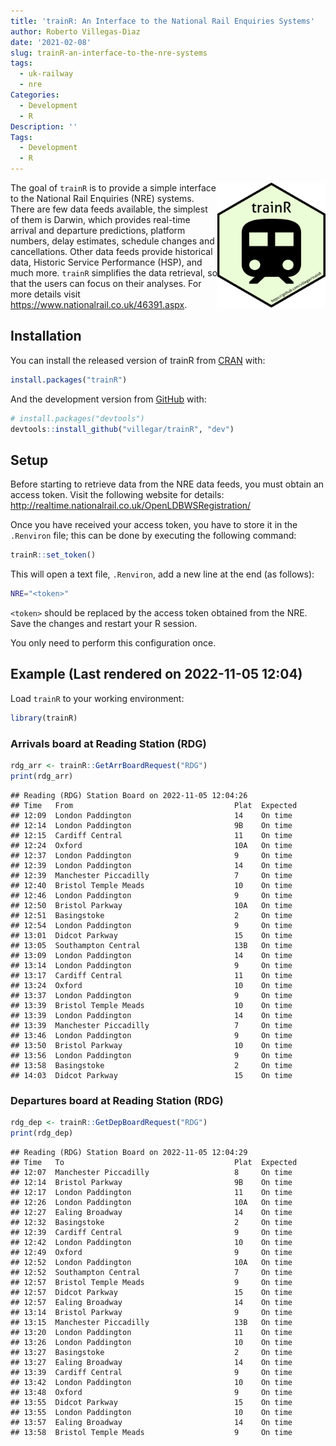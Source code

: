 ```yaml
---
title: 'trainR: An Interface to the National Rail Enquiries Systems'
author: Roberto Villegas-Diaz
date: '2021-02-08'
slug: trainR-an-interface-to-the-nre-systems
tags:
  - uk-railway
  - nre
Categories:
  - Development
  - R
Description: ''
Tags:
  - Development
  - R
---
```


<img src="https://raw.githubusercontent.com/villegar/trainR/main/inst/images/logo.png" alt="logo" align="right" height=200px/>

The goal of `trainR` is to provide a simple interface to the 
National Rail Enquiries (NRE) systems. There are few data feeds 
available, the simplest of them is Darwin, which provides real-time 
arrival and departure predictions, platform numbers, delay estimates, 
schedule changes and cancellations. Other data feeds provide historical 
data, Historic Service Performance (HSP), and much more. `trainR` 
simplifies the data retrieval, so that the users can focus on their 
analyses. For more details visit 
https://www.nationalrail.co.uk/46391.aspx.

## Installation

You can install the released version of trainR from [CRAN](https://CRAN.R-project.org) with:

``` r
install.packages("trainR")
```

And the development version from [GitHub](https://github.com/) with:

``` r
# install.packages("devtools")
devtools::install_github("villegar/trainR", "dev")
```

## Setup
Before starting to retrieve data from the NRE data feeds, you must obtain an access token. 
Visit the following website for details: http://realtime.nationalrail.co.uk/OpenLDBWSRegistration/

Once you have received your access token, you have to store it in the `.Renviron` file; this can be 
done by executing the following command:


```r
trainR::set_token()
```

This will open a text file, `.Renviron`, add a new line at the end (as follows):

```bash
NRE="<token>"
```

`<token>` should be replaced by the access token obtained from the NRE. Save the changes and restart 
your R session.

You only need to perform this configuration once.

## Example (Last rendered on 2022-11-05 12:04)

Load `trainR` to your working environment:

```r
library(trainR)
```

### Arrivals board at Reading Station (RDG)


```r
rdg_arr <- trainR::GetArrBoardRequest("RDG")
print(rdg_arr)
```

```
## Reading (RDG) Station Board on 2022-11-05 12:04:26
## Time   From                                    Plat  Expected
## 12:09  London Paddington                       14    On time
## 12:14  London Paddington                       9B    On time
## 12:15  Cardiff Central                         11    On time
## 12:24  Oxford                                  10A   On time
## 12:37  London Paddington                       9     On time
## 12:39  London Paddington                       14    On time
## 12:39  Manchester Piccadilly                   7     On time
## 12:40  Bristol Temple Meads                    10    On time
## 12:46  London Paddington                       9     On time
## 12:50  Bristol Parkway                         10A   On time
## 12:51  Basingstoke                             2     On time
## 12:54  London Paddington                       9     On time
## 13:01  Didcot Parkway                          15    On time
## 13:05  Southampton Central                     13B   On time
## 13:09  London Paddington                       14    On time
## 13:14  London Paddington                       9     On time
## 13:17  Cardiff Central                         11    On time
## 13:24  Oxford                                  10    On time
## 13:37  London Paddington                       9     On time
## 13:39  Bristol Temple Meads                    10    On time
## 13:39  London Paddington                       14    On time
## 13:39  Manchester Piccadilly                   7     On time
## 13:46  London Paddington                       9     On time
## 13:50  Bristol Parkway                         10    On time
## 13:56  London Paddington                       9     On time
## 13:58  Basingstoke                             2     On time
## 14:03  Didcot Parkway                          15    On time
```

### Departures board at Reading Station (RDG)


```r
rdg_dep <- trainR::GetDepBoardRequest("RDG")
print(rdg_dep)
```

```
## Reading (RDG) Station Board on 2022-11-05 12:04:29
## Time   To                                      Plat  Expected
## 12:07  Manchester Piccadilly                   8     On time
## 12:14  Bristol Parkway                         9B    On time
## 12:17  London Paddington                       11    On time
## 12:26  London Paddington                       10A   On time
## 12:27  Ealing Broadway                         14    On time
## 12:32  Basingstoke                             2     On time
## 12:39  Cardiff Central                         9     On time
## 12:42  London Paddington                       10    On time
## 12:49  Oxford                                  9     On time
## 12:52  London Paddington                       10A   On time
## 12:52  Southampton Central                     7     On time
## 12:57  Bristol Temple Meads                    9     On time
## 12:57  Didcot Parkway                          15    On time
## 12:57  Ealing Broadway                         14    On time
## 13:14  Bristol Parkway                         9     On time
## 13:15  Manchester Piccadilly                   13B   On time
## 13:20  London Paddington                       11    On time
## 13:26  London Paddington                       10    On time
## 13:27  Basingstoke                             2     On time
## 13:27  Ealing Broadway                         14    On time
## 13:39  Cardiff Central                         9     On time
## 13:42  London Paddington                       10    On time
## 13:48  Oxford                                  9     On time
## 13:55  Didcot Parkway                          15    On time
## 13:55  London Paddington                       10    On time
## 13:57  Ealing Broadway                         14    On time
## 13:58  Bristol Temple Meads                    9     On time
```
